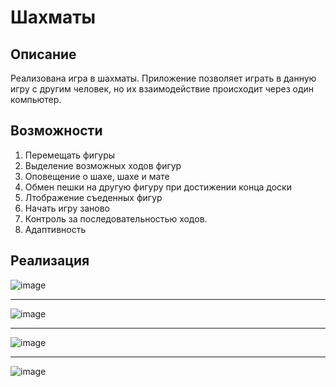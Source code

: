 # Шахматы
## Описание
Реализована игра в шахматы. Приложение позволяет играть в данную игру с другим человек, но их взаимодействие происходит через один компьютер.
## Возможности
1. Перемещать фигуры
2. Выделение возможных ходов фигур
3. Оповещение о шахе, шахе и мате
4. Обмен пешки на другую фигуру при достижении конца доски
5. Лтображение съеденных фигур
6. Начать игру заново
7. Контроль за последовательностью ходов.
8. Адаптивность
## Реализация
![image](https://user-images.githubusercontent.com/41488889/179611411-9cfc584c-4bbd-41cd-9017-f0edc2380e6d.png)
***
![image](https://user-images.githubusercontent.com/41488889/179611524-7b66f528-6ef3-4659-87ae-c0d553566679.png)
***
![image](https://user-images.githubusercontent.com/41488889/179611567-eb521461-7c9b-4a02-9ef1-c714ad814e61.png)
***
![image](https://user-images.githubusercontent.com/41488889/179611623-93afd3bc-16f3-4a1e-ba93-7562a8fc7db8.png)




